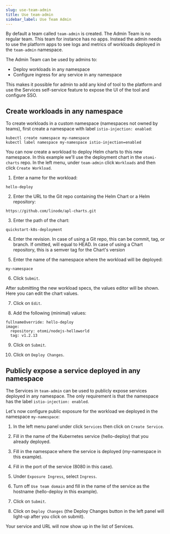 ```yaml
---
slug: use-team-admin
title: Use team-admin
sidebar_label: Use Team Admin
---
```


By default a team called `team-admin` is created. The Admin Team is no regular team. This team for instance has no apps. Instead the admin needs to use the platform apps to see logs and metrics of workloads deployed in the `team-admin` namespace.

The Admin Team can be used by admins to:

- Deploy workloads in any namespace
- Configure ingress for any service in any namespace

This makes it possible for admin to add any kind of tool to the platform and use the Services self-service feature to expose the UI of the tool and configure SSO.

## Create workloads in any namespace

To create workloads in a custom namespace (namespaces not owned by teams), first create a namespace with label `istio-injection: enabled`:

```
kubectl create namespace my-namespace
kubectl label namespace my-namespace istio-injection=enabled
```

You can now create a workload to deploy Helm charts to this new namespace. In this example we'll use the deployment chart in the `otomi-charts` repo. In the left menu, under `team-admin` click `Workloads` and then click `Create Workload`.

1. Enter a name for the workload:

```
hello-deploy
```

2. Enter the URL to the Git repo containing the Helm Chart or a Helm repository:

```
https://github.com/linode/apl-charts.git
```

3. Enter the path of the chart:

```
quickstart-k8s-deployment
```

4. Enter the revision. In case of using a Git repo, this can be commit, tag, or branch. If omitted, will equal to HEAD. In case of using a Chart repository, this is a semver tag for the Chart's version

5. Enter the name of the namespace where the workload will be deployed:

```
my-namespace
```

6. Click `Submit`.

After submitting the new workload specs, the values editor will be shown. Here you can edit the chart values.

7. Click on `Edit`.

8. Add the following (minimal) values:

```
fullnameOverride: hello-deploy
image:
  repository: otomi/nodejs-helloworld
  tag: v1.2.13
```

9.  Click on `Submit`.

10. Click on `Deploy Changes`.


## Publicly expose a service deployed in any namespace

The Services in `team-admin` can be used to publicly expose services deployed in any namespace. The only requirement is that the namespace has the label `istio-injection: enabled`.

Let's now configure public exposure for the workload we deployed in the namespace `my-namespace`:

1. In the left menu panel under click `Services` then click on `Create Service`.

2. Fill in the name of the Kubernetes service (hello-deploy) that you already deployed.

3. Fill in the namespace where the service is deployed (my-namespace in this example).

4. Fill in the port of the service (8080 in this case).

5. Under `Exposure Ingress`, select `Ingress`.

6. Turn off `Use team domain` and fill in the name of the service as the hostname (hello-deploy in this example).

7. Click on `Submit`.

8. Click on `Deploy Changes` (the Deploy Changes button in the left panel will light-up after you click on submit).

Your service and URL will now show up in the list of Services.